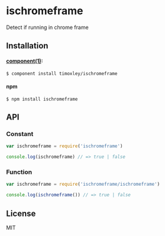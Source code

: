 
# ischromeframe

  Detect if running in chrome frame

## Installation

#### [component(1)](http://component.io):

```
$ component install timoxley/ischromeframe
```

#### npm

```
$ npm install ischromeframe
```

## API

### Constant
```js
var ischromeframe = require('ischromeframe')

console.log(ischromeframe) // => true | false
```

### Function

```js
var ischromeframe = require('ischromeframe/ischromeframe')

console.log(ischromeframe()) // => true | false
```

## License

MIT
